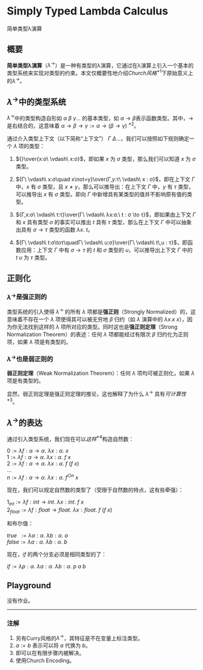# Simply Typed Lambda Calculus

简单类型λ演算

## 概要

**简单类型λ演算**（$λ^{→}$）是一种有类型的λ演算，它通过在λ演算上引入一个基本的类型系统来实现对类型的约束。本文仅概要性地介绍*Church风格*$^{*1}$下原始意义上的$λ^{→}$。

## $λ^{→}$中的类型系统

$λ^{→}$中的类型构造自形如 $α\ β\ γ...$ 的基本类型，如 $α→β$表示函数类型。其中，$→$ 是右结合的，这意味着 $α→β→γ:=α→(β→γ)$ $^{*2}$。

通过介入类型上下文（以下简称“上下文”） $Γ\ Δ...$，我们可以按照如下规则确定一个 $λ$ 项的类型：

1. ${}\over{x:σ\ \vdash\ x:σ}$，即如果 $x$ 为 $σ$ 类型，那么我们可以知道 $x$ 为 $σ$ 类型。

2. ${Γ\ \vdash\ x:σ\quad x\not=y}\over{Γ,y:τ\ \vdash\ x : σ}$，即在上下文 $Γ$ 中，$x$ 有 $σ$ 类型，且 $x≠y$，那么可以推导出：在上下文 $Γ$ 中，$y$ 有 $τ$ 类型，可以推导出 $x$ 有 $σ$ 类型。即向 $Γ$ 中新增具有某类型的值并不影响原有值的类型。

3. ${Γ,x:σ\ \vdash\ t:τ}\over{Γ\ \vdash\ λx:σ.\ t : σ \to τ}$，即如果由上下文 $Γ$ 和 $x$ 具有类型 $σ$ 的事实可以推出 $t$ 具有 $τ$ 类型，那么在上下文 $Γ$ 中可以抽象出具有 $σ→τ$ 类型的函数 $λx.\ t$。

4. ${Γ\ \vdash\ t:σ\toτ\quadΓ\ \vdash\ u:σ}\over{Γ\ \vdash\ t\,u : τ}$，即函数应用：上下文 $Γ$ 中有 $σ→τ$ 的 $t$ 和 $σ$ 类型的 $u$，可以推导出上下文 $Γ$ 中的 $t\ u$ 为 $τ$ 类型。

## 正则化

### $λ^{→}$是强正则的

类型系统的引入使得 $λ^{→}$ 的所有 $λ$ 项都是**强正则**（Strongly Normalized）的，这意味着不存在一个 $λ$ 项使得其可以被无穷地 $β$ 归约（如 $λ$ 演算中的 $λx.x\ x$），因为你无法找到这样的 $λ$ 项所对应的类型。同时这也是**强正则定理**（Strong Normalization Theorem）的表述：任何 $λ$ 项都能经过有限次 $β$ 归约化为正则项，如果 $λ$ 项是有类型的。

### $λ^{→}$也是弱正则的

**弱正则定理**（Weak Normalization Theorem）：任何 $λ$ 项均可被正则化，如果 $λ$ 项是有类型的。

显然，弱正则定理是强正则定理的推论，这也解释了为什么 $λ^{→}$ 具有*可计算性*$^{*3}$。

## $λ^{→}$的表达

通过引入类型系统，我们现在可以*这样*$^{*4}$构造自然数：

$0:=λf:α→α.\ λx:α.\ x$  
$1:=λf:α→α.\ λx:α.\ f\ x$  
$2:=λf:α→α.\ λx:α.\ f\ (f\ x)$  
$...$  
$n:=λf:α→α.\ λx:α.\ f^{○n}\ x$

现在，我们可以规定自然数的类型了（受限于自然数的特点，这有些牵强）：

$1_{int}:=λf:int→int.\ λx:int.\ f\ x$  
$2_{float}:=λf:float→float.\ λx:float.\ f\ (f\ x)$  

和布尔值：

$true\ \ :=λa:α.\ λb:α.\ a$  
$false:=λa:α.\ λb:α.\ b$

现在，$if$ 的两个分支必须是相同类型的了：

$if:=λp:α.\ λa:α.\ λb:α.\ p\ a\ b$

## Playground

没有作业。

---

### 注解

1. 另有Curry风格的$λ^{→}$，其特征是不在变量上标注类型。
2. $a:=b$ 表示可以将 $a$ 代换为 $b$。
3. 即可以在有限步骤内被解决。
4. 使用Church Encoding。
